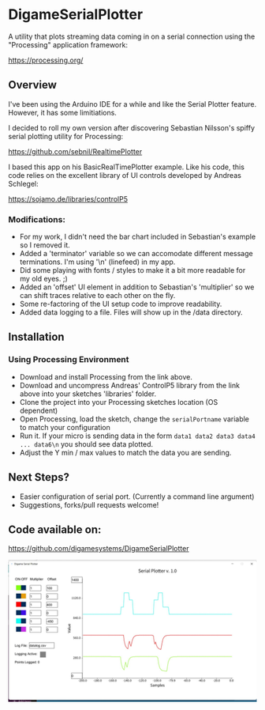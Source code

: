 # DigameSerialPlotter
A utility that plots streaming data coming in on a serial connection using the "Processing" application framework: 

  https://processing.org/

## Overview

I've been using the Arduino IDE for a while and like the Serial Plotter feature. However, it has some limitiations. 

I decided to roll my own version after discovering Sebastian Nilsson's spiffy serial plotting utility for Processing: 

  https://github.com/sebnil/RealtimePlotter

I based this app on his BasicRealTimePlotter example. Like his code, this code relies on the excellent library of UI controls developed by Andreas Schlegel:

  https://sojamo.de/libraries/controlP5

### Modifications: 
  * For my work, I didn't need the bar chart included in Sebastian's example so I removed it. 
  * Added a 'terminator' variable so we can accomodate different message terminations. I'm using '\n' (linefeed)
  in my app.
  * Did some playing with fonts / styles to make it a bit more readable for my old eyes. ;)
  * Added an 'offset' UI element in addition to Sebastian's 'multiplier' so we can shift 
    traces relative to each other on the fly.
  * Some re-factoring of the UI setup code to improve readability.
  * Added data logging to a file. Files will show up in the /data directory.

## Installation

### Using Processing Environment

  * Download and install Processing from the link above.
  * Download and uncompress Andreas' ControlP5 library from the link above into your sketches 'libraries' folder. 
  * Clone the project into your Processing sketches location (OS dependent)
  * Open Processing, load the sketch, change the `serialPortname` variable to match your configuration
  * Run it. If your micro is sending data in the form `data1 data2 data3 data4 ... data6\n` you should see data plotted. 
  * Adjust the Y min / max values to match the data you are sending. 

## Next Steps? 
  * Easier configuration of serial port. (Currently a command line argument)
  * Suggestions, forks/pull requests welcome!

## Code available on: 
  https://github.com/digamesystems/DigameSerialPlotter
  
<img src="/doc/screenshot.jpg"/>

